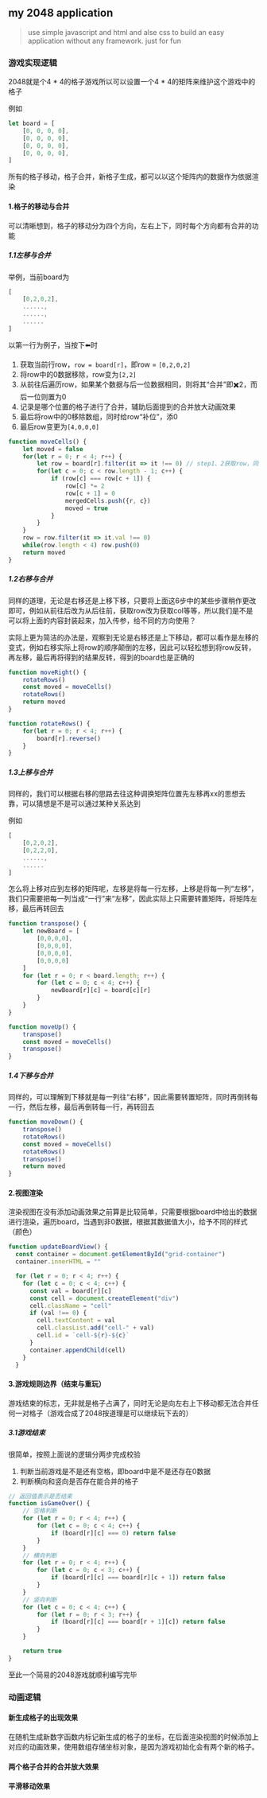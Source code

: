 ## my 2048 application

> use simple javascript and html and alse css to build an easy application without any framework.
> just for fun

### 游戏实现逻辑

2048就是个4 * 4的格子游戏所以可以设置一个4 * 4的矩阵来维护这个游戏中的格子

例如
```js
let board = [
    [0, 0, 0, 0],
    [0, 0, 0, 0],
    [0, 0, 0, 0],
    [0, 0, 0, 0],
]
```

所有的格子移动，格子合并，新格子生成，都可以以这个矩阵内的数据作为依据渲染

#### 1.格子的移动与合并

可以清晰想到，格子的移动分为四个方向，左右上下，同时每个方向都有合并的功能

##### 1.1左移与合并

举例，当前board为
```js
[
    [0,2,0,2],
    ......,
    ......,
    ......
]
```
以第一行为例子，当按下⬅️时

1. 获取当前行row，`row = board[r]`，即row = `[0,2,0,2]`
2. 将row中的0数据移除，row变为`[2,2]`
3. 从前往后遍历row，如果某个数据与后一位数据相同，则将其“合并”即✖️2，而后一位则置为0
4. 记录是哪个位置的格子进行了合并，辅助后面提到的合并放大动画效果
5. 最后将row中的0移除数组，同时给row“补位”，添0
6. 最后row变更为`[4,0,0,0]`

```js
function moveCells() {
    let moved = false
    for(let r = 0; r < 4; r++) {
        let row = board[r].filter(it => it !== 0) // step1、2获取row，同时去掉当中的0
        for(let c = 0; c < row.length - 1; c++) {
            if (row[c] === row[c + 1]) {
                row[c] *= 2
                row[c + 1] = 0
                mergedCells.push({r, c})
                moved = true
            }
        }
    }
    row = row.filter(it => it.val !== 0)
    while(row.length < 4) row.push(0)
    return moved
}
```

##### 1.2右移与合并

同样的道理，无论是右移还是上移下移，只要将上面这6步中的某些步骤稍作更改即可，例如从前往后改为从后往前，获取row改为获取col等等，所以我们是不是可以将上面的内容封装起来，加入传参，给不同的方向使用？

实际上更为简洁的办法是，观察到无论是右移还是上下移动，都可以看作是左移的变式，例如右移实际上将row的顺序颠倒的左移，因此可以轻松想到将row反转，再左移，最后再将得到的结果反转，得到的board也是正确的

```js
function moveRight() {
    rotateRows()
    const moved = moveCells()
    rotateRows()
    return moved
}

function rotateRows() {
    for(let r = 0; r < 4; r++) {
        board[r].reverse()
    }
}
```

##### 1.3上移与合并

同样的，我们可以根据右移的思路去往这种调换矩阵位置先左移再xx的思想去靠，可以猜想是不是可以通过某种关系达到

例如

```js
[
    [0,2,0,2],
    [0,2,2,0],
    ......,
    ......
]
```

怎么将上移对应到左移的矩阵呢，左移是将每一行左移，上移是将每一列“左移”，我们只需要把每一列当成“一行”来“左移”，因此实际上只需要转置矩阵，将矩阵左移，最后再转回去

```js
function transpose() {
    let newBoard = [
        [0,0,0,0],
        [0,0,0,0],
        [0,0,0,0],
        [0,0,0,0]
    ]
    for (let r = 0; r < board.length; r++) {
        for (let c = 0; c < 4; c++) {
            newBoard[r][c] = board[c][r]
        }
    }
}

function moveUp() {
    transpose()
    const moved = moveCells()
    transpose()
}

```

##### 1.4下移与合并

同样的，可以理解到下移就是每一列往“右移”，因此需要转置矩阵，同时再倒转每一行，然后左移，最后再倒转每一行，再转回去

```js
function moveDown() {
    transpose()
    rotateRows()
    const moved = moveCells()
    rotateRows()
    transpose()
    return moved
}
```

#### 2.视图渲染

渲染视图在没有添加动画效果之前算是比较简单，只需要根据board中给出的数据进行渲染，遍历board，当遇到非0数据，根据其数据值大小，给予不同的样式（颜色）

```js
function updateBoardView() {
  const container = document.getElementById("grid-container")
  container.innerHTML = ""

  for (let r = 0; r < 4; r++) {
    for (let c = 0; c < 4; c++) {
      const val = board[r][c]
      const cell = document.createElement("div")
      cell.className = "cell"
      if (val !== 0) {
        cell.textContent = val
        cell.classList.add("cell-" + val)
        cell.id = `cell-${r}-${c}`        
      }
      container.appendChild(cell)
    }
  }
```

#### 3.游戏规则边界（结束与重玩）

游戏结束的标志，无非就是格子占满了，同时无论是向左右上下移动都无法合并任何一对格子（游戏合成了2048按道理是可以继续玩下去的）

##### 3.1游戏结束

很简单，按照上面说的逻辑分两步完成校验

1. 判断当前游戏是不是还有空格，即board中是不是还存在0数据
2. 判断横向和竖向是否存在能合并的格子

```js
// 返回值表示是否结束
function isGameOver() {
    // 空格判断
    for (let r = 0; r < 4; r++) {
        for (let c = 0; c < 4; c++) {
            if (board[r][c] === 0) return false
        }
    }
    // 横向判断
    for (let r = 0; r < 4; r++) {
        for (let c = 0; c < 3; c++) {
            if (board[r][c] === board[r][c + 1]) return false
        }
    }
    // 竖向判断
    for (let c = 0; c < 4; c++) {
        for (let r = 0; r < 3; r++) {
            if (board[r][c] === board[r + 1][c]) return false
        }
    }

    return true
}
```

至此一个简易的2048游戏就顺利编写完毕

### 动画逻辑

#### 新生成格子的出现效果

在随机生成新数字函数内标记新生成的格子的坐标，在后面渲染视图的时候添加上对应的动画效果，使用数组存储坐标对象，是因为游戏初始化会有两个新的格子。

#### 两个格子合并的合并放大效果



#### 平滑移动效果



